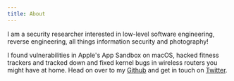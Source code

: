 ```yaml
---
title: About
---
```


I am a security researcher interested in low-level software engineering, reverse engineering, all things information security and photography!

I found vulnerabilities in Apple's App Sandbox on macOS, hacked fitness trackers and tracked down and fixed kernel bugs in wireless routers you might have at home. Head on over to my [Github](https://github.com/0xbf00) and get in touch on [Twitter](https://twitter.com/0xdead10cc).